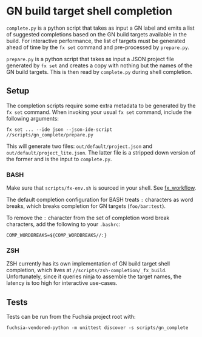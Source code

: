 # GN build target shell completion

`complete.py` is a python script that takes as input a GN label and emits
a list of suggested completions based on the GN build targets available in
the build. For interactive performance, the list of targets must be
generated ahead of time by the `fx set` command and pre-processed by
`prepare.py`.

`prepare.py` is a python script that takes as input a JSON project file
generated by `fx set` and creates a copy with nothing but the names of
the GN build targets. This is then read by `complete.py` during shell
completion.

## Setup

The completion scripts require some extra metadata to be generated by the
`fx set` command. When invoking your usual `fx set` command, include the
following arguments:

```
fx set ... --ide json --json-ide-script //scripts/gn_complete/prepare.py
```

This will generate two files: `out/default/project.json` and
`out/default/project_lite.json`. The latter file is a stripped down version
of the former and is the input to `complete.py`.

### BASH

Make sure that `scripts/fx-env.sh` is sourced in your shell. See
[fx_workflow](/docs/development/build/fx.md).

The default completion configuration for BASH treats `:` characters as word
breaks, which breaks completion for GN targets (`foo/bar:test`).

To remove the `:` character from the set of completion word break characters,
add the following to your `.bashrc`:

```
COMP_WORDBREAKS=${COMP_WORDBREAKS//:}
```

### ZSH

ZSH currently has its own implementation of GN build target shell completion,
which lives at `//scripts/zsh-completion/_fx_build`. Unfortunately, since
it queries ninja to assemble the target names, the latency is too high for
interactive use-cases.

## Tests

Tests can be run from the Fuchsia project root with:

```
fuchsia-vendored-python -m unittest discover -s scripts/gn_complete
```
